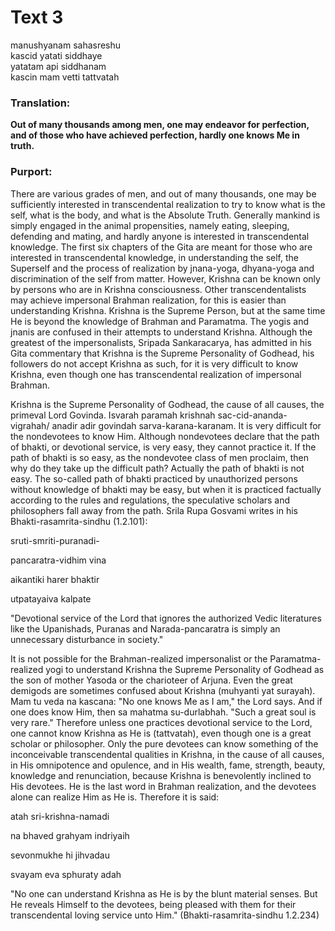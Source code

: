 # Text 3



manushyanam sahasreshu  
kascid yatati siddhaye  
yatatam api siddhanam  
kascin mam vetti tattvatah



### Translation:

**Out of many thousands among men, one may endeavor for perfection, and of those who have achieved perfection, hardly one knows Me in truth.**

### Purport:

There are various grades of men, and out of many thousands, one may be sufficiently interested in transcendental realization to try to know what is the self, what is the body, and what is the Absolute Truth. Generally mankind is simply engaged in the animal propensities, namely eating, sleeping, defending and mating, and hardly anyone is interested in transcendental knowledge. The first six chapters of the Gita are meant for those who are interested in transcendental knowledge, in understanding the self, the Superself and the process of realization by jnana-yoga, dhyana-yoga and discrimination of the self from matter. However, Krishna can be known only by persons who are in Krishna consciousness. Other transcendentalists may achieve impersonal Brahman realization, for this is easier than understanding Krishna. Krishna is the Supreme Person, but at the same time He is beyond the knowledge of Brahman and Paramatma. The yogis and jnanis are confused in their attempts to understand Krishna. Although the greatest of the impersonalists, Sripada Sankaracarya, has admitted in his Gita commentary that Krishna is the Supreme Personality of Godhead, his followers do not accept Krishna as such, for it is very difficult to know Krishna, even though one has transcendental realization of impersonal Brahman.

Krishna is the Supreme Personality of Godhead, the cause of all causes, the primeval Lord Govinda. Isvarah paramah krishnah sac-cid-ananda-vigrahah/ anadir adir govindah sarva-karana-karanam. It is very difficult for the nondevotees to know Him. Although nondevotees declare that the path of bhakti, or devotional service, is very easy, they cannot practice it. If the path of bhakti is so easy, as the nondevotee class of men proclaim, then why do they take up the difficult path? Actually the path of bhakti is not easy. The so-called path of bhakti practiced by unauthorized persons without knowledge of bhakti may be easy, but when it is practiced factually according to the rules and regulations, the speculative scholars and philosophers fall away from the path. Srila Rupa Gosvami writes in his Bhakti-rasamrita-sindhu (1.2.101):

sruti-smriti-puranadi-

pancaratra-vidhim vina

aikantiki harer bhaktir

utpatayaiva kalpate

"Devotional service of the Lord that ignores the authorized Vedic literatures like the Upanishads, Puranas and Narada-pancaratra is simply an unnecessary disturbance in society."

It is not possible for the Brahman-realized impersonalist or the Paramatma-realized yogi to understand Krishna the Supreme Personality of Godhead as the son of mother Yasoda or the charioteer of Arjuna. Even the great demigods are sometimes confused about Krishna (muhyanti yat surayah). Mam tu veda na kascana: "No one knows Me as I am," the Lord says. And if one does know Him, then sa mahatma su-durlabhah. "Such a great soul is very rare." Therefore unless one practices devotional service to the Lord, one cannot know Krishna as He is (tattvatah), even though one is a great scholar or philosopher. Only the pure devotees can know something of the inconceivable transcendental qualities in Krishna, in the cause of all causes, in His omnipotence and opulence, and in His wealth, fame, strength, beauty, knowledge and renunciation, because Krishna is benevolently inclined to His devotees. He is the last word in Brahman realization, and the devotees alone can realize Him as He is. Therefore it is said:

atah sri-krishna-namadi

na bhaved grahyam indriyaih

sevonmukhe hi jihvadau

svayam eva sphuraty adah

"No one can understand Krishna as He is by the blunt material senses. But He reveals Himself to the devotees, being pleased with them for their transcendental loving service unto Him." (Bhakti-rasamrita-sindhu 1.2.234)